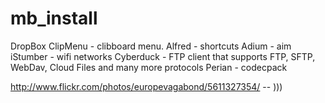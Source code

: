 mb_install
==========



DropBox
ClipMenu - clibboard menu.
Alfred - shortcuts
Adium - aim
iStumber - wifi networks
Cyberduck - FTP client that supports FTP, SFTP, WebDav, Cloud Files and many more protocols
Perian - codecpack



http://www.flickr.com/photos/europevagabond/5611327354/ -- )))
